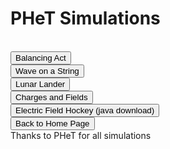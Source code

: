 <html>
<h1>PHeT Simulations</h1>
<br>
<button onclick="window.location.href = 'balance';">Balancing Act</button>
<br> 
<button onclick="window.location.href = 'wave';">Wave on a String</button>
<br>
<button onclick="window.location.href = 'lander';">Lunar Lander</button>
<br>
<button onclick="window.location.href = 'charges';">Charges and Fields</button>
<br>
<button onclick="window.location.href = 'hockey';">Electric Field Hockey (java download)</button>
<br>
<button onclick="window.location.href = 'index';">Back to Home Page</button>
<br> 
Thanks to PHeT for all simulations
</html>
